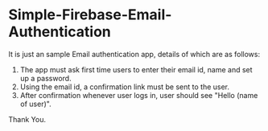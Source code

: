 # Simple-Firebase-Email-Authentication

It is just an sample Email authentication app, details of which are as follows:

1. The app must ask first time users to enter their email id, name and set up a password.
2. Using the email id, a confirmation link must be sent to the user.
3. After confirmation whenever user logs in, user should see "Hello (name of user)".

Thank You.
